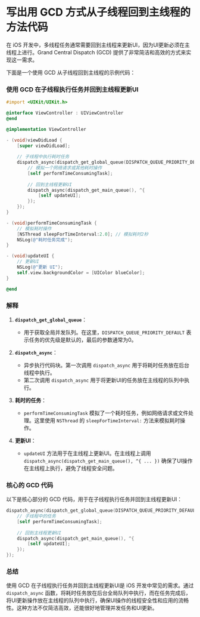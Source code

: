 # 写出用 GCD 方式从子线程回到主线程的方法代码

在 iOS 开发中，多线程任务通常需要回到主线程来更新UI，因为UI更新必须在主线程上进行。Grand Central Dispatch (GCD) 提供了非常简洁和高效的方式来实现这一需求。

下面是一个使用 GCD 从子线程回到主线程的示例代码：

### 使用 GCD 在子线程执行任务并回到主线程更新UI

```objective-c
#import <UIKit/UIKit.h>

@interface ViewController : UIViewController
@end

@implementation ViewController

- (void)viewDidLoad {
    [super viewDidLoad];
    
    // 子线程中执行耗时任务
    dispatch_async(dispatch_get_global_queue(DISPATCH_QUEUE_PRIORITY_DEFAULT, 0), ^{
        // 模拟一个网络请求或其他耗时操作
        [self performTimeConsumingTask];
        
        // 回到主线程更新UI
        dispatch_async(dispatch_get_main_queue(), ^{
            [self updateUI];
        });
    });
}

- (void)performTimeConsumingTask {
    // 模拟耗时操作
    [NSThread sleepForTimeInterval:2.0]; // 模拟耗时2秒
    NSLog(@"耗时任务完成");
}

- (void)updateUI {
    // 更新UI
    NSLog(@"更新 UI");
    self.view.backgroundColor = [UIColor blueColor];
}

@end
```

### 解释

1. **`dispatch_get_global_queue`**：
   - 用于获取全局并发队列。在这里，`DISPATCH_QUEUE_PRIORITY_DEFAULT` 表示任务的优先级是默认的，最后的参数通常为0。

2. **`dispatch_async`**：
   - 异步执行代码块。第一次调用 `dispatch_async` 用于将耗时任务放在后台线程中执行。
   - 第二次调用 `dispatch_async` 用于将更新UI的任务放在主线程的队列中执行。

3. **耗时的任务**：
   - `performTimeConsumingTask` 模拟了一个耗时任务，例如网络请求或文件处理。这里使用 `NSThread` 的 `sleepForTimeInterval:` 方法来模拟耗时操作。

4. **更新UI**：
   - `updateUI` 方法用于在主线程上更新UI。在主线程上调用 `dispatch_async(dispatch_get_main_queue(), ^{ ... })` 确保了UI操作在主线程上执行，避免了线程安全问题。

### 核心的 GCD 代码

以下是核心部分的 GCD 代码，用于在子线程执行任务并回到主线程更新UI：

```objective-c
dispatch_async(dispatch_get_global_queue(DISPATCH_QUEUE_PRIORITY_DEFAULT, 0), ^{
    // 子线程中的任务
    [self performTimeConsumingTask];
    
    // 回到主线程更新UI
    dispatch_async(dispatch_get_main_queue(), ^{
        [self updateUI];
    });
});
```

### 总结

使用 GCD 在子线程执行任务并回到主线程更新UI是 iOS 开发中常见的需求。通过 `dispatch_async` 函数，将耗时任务放在后台全局队列中执行，而在任务完成后，将UI更新操作放在主线程的队列中执行，确保UI操作的线程安全性和应用的流畅性。这种方法不仅简洁高效，还能很好地管理并发任务和UI更新。
